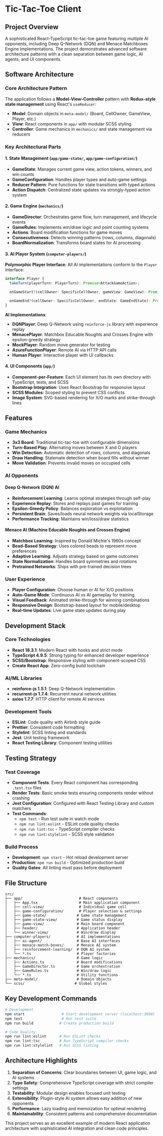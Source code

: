 # Tic-Tac-Toe Client

## Project Overview

A sophisticated React-TypeScript tic-tac-toe game featuring multiple AI opponents, including Deep
Q-Network (DQN) and Menace Matchboxes Engine implementations. The project demonstrates advanced
software architecture patterns with a clean separation between game logic, AI agents, and UI
components.

## Software Architecture

### Core Architecture Pattern

The application follows a **Model-View-Controller** pattern with **Redux-style state management**
using React's `useReducer`:

- **Model**: Domain objects in `meta-model/` (Board, CellOwner, GameView, Player, etc.)
- **View**: React components in `app/` with modular SCSS styling
- **Controller**: Game mechanics in `mechanics/` and state management via reducers

### Key Architectural Parts

#### 1. State Management (`app/game-state/`, `app/game-configuration/`)

- **GameState**: Manages current game view, action tokens, winners, and win counts
- **GameConfiguration**: Handles player types and auto-game settings
- **Reducer Pattern**: Pure functions for state transitions with typed actions
- **Action Dispatch**: Centralized state updates via strongly-typed action system

#### 2. Game Engine (`mechanics/`)

- **GameDirector**: Orchestrates game flow, turn management, and lifecycle events
- **GameRules**: Implements win/draw logic and point counting systems
- **Actions**: Board modification functions for game moves
- **Consecutiveness**: Detects winning patterns (rows, columns, diagonals)
- **BoardNormalization**: Transforms board states for AI processing

#### 3. AI Player System (`computer-players/`)

**Polymorphic Player Interface**: All AI implementations conform to the `Player` interface:

```typescript
interface Player {
  takeTurn(playerTurn: PlayerTurn): Promise<AttackGameAction>;

  onGameStart?(cellOwner: SpecificCellOwner, gameView: GameView): Promise<void>;

  onGameEnd?(cellOwner: SpecificCellOwner, endState: GameEndState): Promise<void>;
}
```

**AI Implementations**:

- **DQNPlayer**: Deep Q-Network using `reinforce-js` library with experience replay
- **MenacePlayer**: Matchbox Educable Noughts and Crosses Engine with epsilon-greedy strategy
- **MockPlayer**: Random move generator for testing
- **AzureFunctionPlayer**: Remote AI via HTTP API calls
- **Human Player**: Interactive player with UI callbacks

#### 4. UI Components (`app/`)

- **Component-per-Feature**: Each UI element has its own directory with TypeScript, tests, and SCSS
- **Bootstrap Integration**: Uses React Bootstrap for responsive layout
- **SCSS Modules**: Scoped styling to prevent CSS conflicts
- **Image System**: SVG-based rendering for X/O marks and strike-through lines

## Features

### Game Mechanics

- **3x3 Board**: Traditional tic-tac-toe with configurable dimensions
- **Turn-Based Play**: Alternating moves between X and O players
- **Win Detection**: Automatic detection of rows, columns, and diagonals
- **Draw Handling**: Stalemate detection when board fills without winner
- **Move Validation**: Prevents invalid moves on occupied cells

### AI Opponents

#### Deep Q-Network (DQN) AI

- **Reinforcement Learning**: Learns optimal strategies through self-play
- **Experience Replay**: Stores and replays past games for training
- **Epsilon-Greedy Policy**: Balances exploration vs exploitation
- **Persistent Brain**: Saves/loads neural network weights via localStorage
- **Performance Tracking**: Maintains win/loss/draw statistics

#### Menace AI (Machine Educable Noughts and Crosses Engine)

- **Matchbox Learning**: Inspired by Donald Michie's 1960s concept
- **Bead-Based Strategy**: Uses colored beads to represent move preferences
- **Adaptive Learning**: Adjusts strategy based on game outcomes
- **State Normalization**: Handles board symmetries and rotations
- **Pretrained Networks**: Ships with pre-trained decision trees

### User Experience

- **Player Configuration**: Choose human or AI for X/O positions
- **Auto-Game Mode**: Continuous AI vs AI gameplay for training
- **Visual Feedback**: Animated strike-through for winning combinations
- **Responsive Design**: Bootstrap-based layout for mobile/desktop
- **Real-time Updates**: Live game state updates during play

## Development Stack

### Core Technologies

- **React 18.3.1**: Modern React with hooks and strict mode
- **TypeScript 4.9.5**: Strong typing for enhanced developer experience
- **SCSS/Bootstrap**: Responsive styling with component-scoped CSS
- **Create React App**: Zero-config build toolchain

### AI/ML Libraries

- **reinforce-js 1.5.1**: Deep Q-Network implementation
- **recurrent-js 1.7.4**: Recurrent neural network utilities
- **axios 1.7.7**: HTTP client for remote AI services

### Development Tools

- **ESLint**: Code quality with Airbnb style guide
- **Prettier**: Consistent code formatting
- **Stylelint**: SCSS linting and standards
- **Jest**: Unit testing framework
- **React Testing Library**: Component testing utilities

## Testing Strategy

### Test Coverage

- **Component Tests**: Every React component has corresponding `.test.tsx` files
- **Render Tests**: Basic smoke tests ensuring components render without crashing
- **Jest Configuration**: Configured with React Testing Library and custom matchers
- **Test Commands**:
  - `npm test` - Run test suite in watch mode
  - `npm run lint:eslint` - ESLint code quality checks
  - `npm run lint:tsc` - TypeScript compiler checks
  - `npm run lint:stylelint` - SCSS style validation

### Build Process

- **Development**: `npm start` - Hot reload development server
- **Production**: `npm run build` - Optimized production build
- **Quality Gates**: All linting must pass before deployment

## File Structure

```
src/
├── app/                          # React components
│   ├── App.tsx                   # Main application component
│   ├── cell-view/                # Individual game cell
│   ├── game-configuration/       # Player selection & settings
│   ├── game-state/              # Game state management
│   ├── game-state-view/         # Game status display
│   ├── game-view/               # Main board component
│   ├── header/                  # Application header
│   └── winner-view/             # Win/draw display
├── computer-players/            # AI implementations
│   ├── ai-agent/                # Base AI interfaces
│   ├── menace-match-boxes/      # Menace AI system
│   ├── reinforcement-learning/  # DQN AI system
│   └── *.ts                     # Player factories
├── mechanics/                   # Game logic
│   ├── Actions.ts               # Board modifications
│   ├── GameDirector.ts          # Game orchestration
│   ├── GameRules.ts             # Win/draw logic
│   └── *.ts                     # Utility functions
├── meta-model/                  # Domain objects
└── scss/                       # Global styles
```

## Key Development Commands

```bash
# Development
npm start                 # Start development server (localhost:3000)
npm test                  # Run test suite
npm run build            # Create production build

# Code Quality
npm run lint:eslint      # Run ESLint checks
npm run lint:tsc         # Run TypeScript compiler checks  
npm run lint:stylelint   # Run SCSS linting
```

## Architecture Highlights

1. **Separation of Concerns**: Clear boundaries between UI, game logic, and AI systems
2. **Type Safety**: Comprehensive TypeScript coverage with strict compiler settings
3. **Testability**: Modular design enables focused unit testing
4. **Extensibility**: Plugin-style AI system allows easy addition of new opponents
5. **Performance**: Lazy loading and memoization for optimal rendering
6. **Maintainability**: Consistent patterns and comprehensive documentation

This project serves as an excellent example of modern React application architecture with
sophisticated AI integration and clean code principles.

